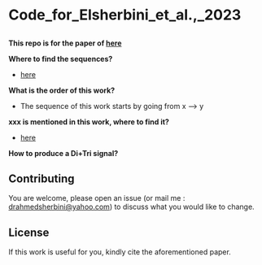 # Code_for_Elsherbini_et_al.,_2023

## 

**This repo is for the paper of [here]()**


**Where to find the sequences?**


* [here](https://www.ncbi.nlm.nih.gov/sra/PRJNA923578) 


**What is the order of this work?**

* The sequence of this work starts by going from x --> y

**xxx is mentioned in this work, where to find it?**

* [here]() 

**How to produce a Di+Tri signal?**

## Contributing

You are welcome, please open an issue (or mail me : drahmedsherbini@yahoo.com) to discuss what you would like to change.


## License
If this work is useful for you, kindly cite the aforementioned paper.
